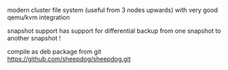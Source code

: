 
modern cluster file system (useful from 3 nodes upwards) with very good qemu/kvm integration

snapshot support has support for differential backup from one snapshot to another snapshot !

compile as deb package from git
https://github.com/sheepdog/sheepdog.git